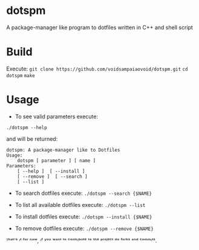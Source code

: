 # dotspm
A package-manager like program to dotfiles written in C++ and shell script 

# Build

Execute:
```git clone https://github.com/voidsampaiaovoid/dotspm.git```
```cd dotspm```
```make```

# Usage

* To see valid parameters execute:

```./dotspm --help```

and will be returned:

```
dotspm: A package-manager like to Dotfiles
Usage:
	dotspm [ parameter ] [ name ]
Parameters:
	[ --help ]  [ --install ]
	[ --remove ]  [ --search ]
	[ --list ]
```

* To search dotfiles execute:
```./dotspm --search {$NAME}```

* To list all available dotfiles execute:
```./dotspm --list```

* To install dotfiles execute:
```./dotspm --install {$NAME}```

* To remove dotfiles execute:
```./dotspm --remove {$NAME}```



ᵀʰᵃᵗ'ˢ ᶦᵗ ᶠᵒʳ ⁿᵒʷ, ᶦᶠ ʸᵒᵘ ʷᵃⁿᵗ ᵗᵒ ᶜᵒⁿᵗʳᶦᵇᵘᵗᵉ ᵗᵒ ᵗʰᵉ ᵖʳᵒʲᵉᶜᵗ ᵈᵒ ᶠᵒʳᵏˢ ᵃⁿᵈ ᶜᵒᵐᵐᶦᵗˢ.
